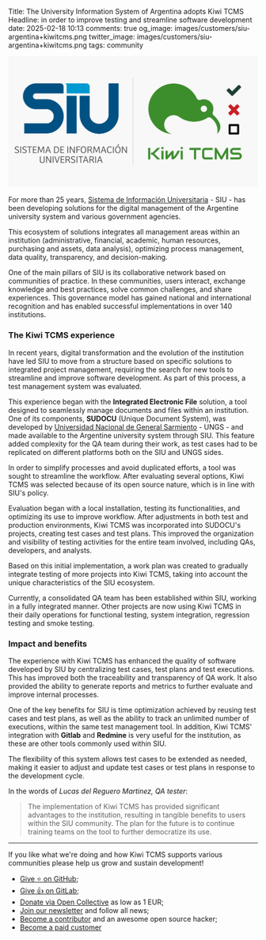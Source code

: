 Title: The University Information System of Argentina adopts Kiwi TCMS
Headline: in order to improve testing and streamline software development
date: 2025-02-18 10:13
comments: true
og_image: images/customers/siu-argentina+kiwitcms.png
twitter_image: images/customers/siu-argentina+kiwitcms.png
tags: community


!["SIU + Kiwi TCMS logos"](/images/customers/siu-argentina+kiwitcms.png "SIU + Kiwi TCMS logos")

For more than 25 years,
[Sistema de Información Universitaria](https://www.siu.edu.ar/) - SIU - has been
developing solutions for the digital management of the Argentine university
system and various government agencies.

This ecosystem of solutions integrates all management areas within an institution
(administrative, financial, academic, human resources, purchasing and assets, data analysis),
optimizing process management, data quality, transparency, and decision-making.

One of the main pillars of SIU is its collaborative network based on communities of practice.
In these communities, users interact, exchange knowledge and best practices,
solve common challenges, and share experiences. This governance model has gained national and
international recognition and has enabled successful implementations in over 140 institutions.

### The Kiwi TCMS experience

In recent years, digital transformation and the evolution of the institution
have led SIU to move from a structure based on specific solutions to integrated
project management, requiring the search for new tools to streamline and improve
software development. As part of this process, a test management system was evaluated.

This experience began with the **Integrated Electronic File** solution,
a tool designed to seamlessly manage documents and files within an institution.
One of its components, **SUDOCU** (Unique Document System), was developed by
[Universidad Nacional de General Sarmiento](https://www.ungs.edu.ar/) - UNGS -
and made available to the Argentine university system through SIU.
This feature added complexity for the QA team during their work,
as test cases had to be replicated on different platforms both on the SIU and UNGS sides.

In order to simplify processes and avoid duplicated efforts, a tool was sought
to streamline the workflow. After evaluating several options, Kiwi TCMS was selected
because of its open source nature, which is in line with SIU's policy.

Evaluation began with a local installation, testing its functionalities,
and optimizing its use to improve workflow. After adjustments in both test and production environments,
Kiwi TCMS was incorporated into SUDOCU's projects, creating test cases and test plans.
This improved the organization and visibility of testing activities for the entire team involved,
including QAs, developers, and analysts.

Based on this initial implementation, a work plan was created to gradually integrate testing
of more projects into Kiwi TCMS, taking into account the unique characteristics of the SIU ecosystem.

Currently, a consolidated QA team has been established within SIU,
working in a fully integrated manner. Other projects are now using Kiwi TCMS in their daily
operations for functional testing, system integration, regression testing and smoke testing.

### Impact and benefits

The experience with Kiwi TCMS has enhanced the quality of software developed by
SIU by centralizing test cases, test plans and test executions.
This has improved both the traceability and transparency of QA work.
It also provided the ability to generate reports and metrics to further
evaluate and improve internal processes.

One of the key benefits for SIU is time optimization achieved by
reusing test cases and test plans,
as well as the ability to track an unlimited number of executions,
within the same test management tool.
In addition, Kiwi TCMS' integration with **Gitlab** and **Redmine** is very useful
for the institution, as these are other tools commonly used within SIU.

The flexibility of this system allows test cases to be extended as needed,
making it easier to adjust and update test cases or test plans in response to the development cycle.

In the words of *Lucas del Reguero Martinez, QA tester*:

> The implementation of Kiwi TCMS has provided significant advantages to the institution,
> resulting in tangible benefits to users within the SIU community.
> The plan for the future is to continue training teams on the tool to further democratize its use.


---

If you like what we're doing and how Kiwi TCMS supports various communities
please help us grow and sustain development!

- [Give ⭐ on GitHub](https://github.com/kiwitcms/Kiwi/stargazers);
- [Give 👍 on GitLab](https://gitlab.com/gitlab-org/gitlab/-/issues/334558);
- [Donate via Open Collective](https://opencollective.com/kiwitcms/donate) as low as 1 EUR;
- [Join our newsletter](https://kiwitcms.us17.list-manage.com/subscribe/post?u=9b57a21155a3b7c655ae8f922&id=c970a37581)
  and follow all news;
- [Become a contributor](https://kiwitcms.readthedocs.io/en/latest/contribution.html) and an awesome open source hacker;
- [Become a paid customer](/#subscriptions)
